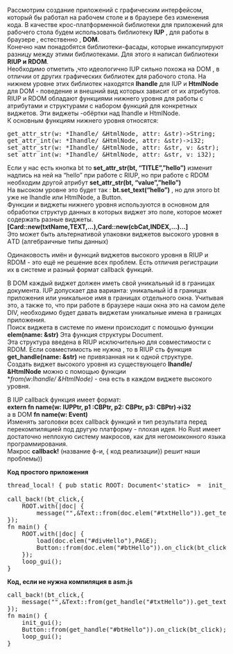 Рассмотрим создание приложений с графическим интерфейсом, который бы работал на рабочем столе и в браузере без изменения кода. В качестве крос-платформенной библиотеки для приложений для рабочего стола будем использовать библиотеку **IUP** , для работы в браузере , естественно , **DOM**.  
Конечно нам понадобятся библиотеки-фасады, которые инкапсулируют разницу между этими библиотеками. Для этого я написал библиотеки **RIUP и RDOM**.  
Необходимо отметить ,что идеологично IUP сильно похожа на DOM , в отличии от других графических библиотек для рабочого стола. На нижнем уровне этих библиотек находятся **Ihandle** для IUP и **HtmlNode** для DOM - поведение и внешний вид которых зависит от их атрибутов. RIUP и RDOM обладают функциями нижнего уровня для работы с атрибутами и структурами с набором функций для конкретных виджетов. Эти виджеты -обёртки над Ihandle и HtmlNode.  
К основным функциям нижнего уровня относятся:  
<pre>
get_attr_str(w: *Ihandle/ &HtmlNode, attr: &str)->String;  
get_attr_int(w: *Ihandle/ &HtmlNode, attr: &str)->i32;  
set_attr_str(w: *Ihandle/ &HtmlNode, attr: &str, v: &str);  
set_attr_int(w: *Ihandle/ &HtmlNode, attr: &str, v: i32);  
</pre>

Если у нас есть кнопка bt то **set_attr_str(bt, “TITLE”,”hello”)** изменит надпись на ней на “hello” при работе с RIUP, но при работе с RDOM необходим другой атрибут **set_attr_str(bt, “value”,”hello”)**  
На высоком уровне это будет так : **bt.set_text(“hello”)** , но для этого bt уже не Ihandle или HtmlNode, а Button.  
Функции и виджеты нижнего уровня используются в основном для обработки структур данных в которых виджет это поле, которое может содержать разные виджеты.  
**[Card::new(txtName,TEXT,...),Card::new(cbCat,INDEX,...)...]**  
Это может быть альтернативой упаковки виджетов высокого уровня в АTD (алгебраичные типы данных)  

Одинаковость имён и функций виджетов высокого уровня в RIUP и RDOM - это ещё не решение всех проблем. Есть отличия регистрации их в системе и разный формат callback функций.  

В DOM каждый виджет должен иметь свой уникальный id в границах документа. IUP допускает два варианта: уникальный id в границах приложения или уникальное имя в границах отдельного окна. Учитывая это, а также то, что при работе в браузере наши окна это на самом деле DIV, необходимо будет давать виджетам уникальные имена в границах приложения.  
Поиск виджета в системе по имени происходит с помошью функции **elem(name: &str)** Эта функция структуры Document.  
Эта структура введена в RIUP исключительно для совместимости с RDOM. Если совместимость не нужна , то в RIUP сть функция **get_handle(name: &str)** не привязанная ни к одной структуре.  
Создать виджет высокого уровня из существующего **Ihandle/ &HtmlNode** можно с помощью функции  
**from(w:*Ihandle/ &HtmlNode)** - она есть в каждом виджете высокого уровня.  

В IUP callback функция имеет формат:  
**extern fn name(w: IUPPtr, p1 :CBPtr, p2: CBPtr, p3: CBPtr)->i32**  
а в DOM **fn name(w: Event)**  
Изменять заголовки всех callback функций и тип результата перед перекомпиляцией под другую платформу - плохая идея. Но Rust имеет достаточно неплохую систему макросов, как для негомоиконного языка программирования.  
Макрос **callback!** (название ф-и, { код реализации}) решит наши проблемы))  

**Код простого приложения**

<pre>
thread_local! { pub static ROOT: Document<'static>  =  init_gui();}

call_back!(bt_click,{
    ROOT.with(|doc| {
        message("",&Text::from(doc.elem("#txtHello")).get_text())});
});	
fn main() {
    ROOT.with(|doc| {
        load(doc.elem("#divHello"),PAGE);
        Button::from(doc.elem("#btHello")).on_click(bt_click);        
    });
    loop_gui();
}
</pre>

**Код, если не нужна компиляция в asm.js**

<pre>
call_back!(bt_click,{
    message("",&Text::from(get_handle("#txtHello")).get_text());
});	
fn main() {
    init_gui();	
    Button::from(get_handle("#btHello")).on_click(bt_click);        
    loop_gui();
}
</pre>

